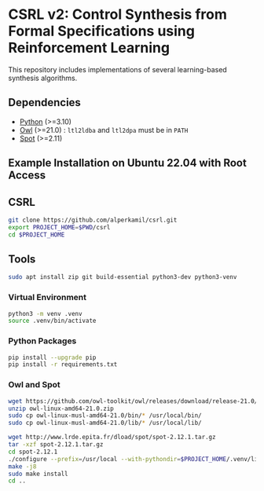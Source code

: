 # CSRL v2: Control Synthesis from Formal Specifications using Reinforcement Learning
This repository includes implementations of several learning-based synthesis algorithms. 


## Dependencies
 - [Python](https://www.python.org/) (>=3.10)
 - [Owl](https://owl.model.in.tum.de/) (>=21.0) : `ltl2ldba` and `ltl2dpa` must be in `PATH`
 - [Spot](https://spot.lrde.epita.fr/) (>=2.11)


## Example Installation on Ubuntu 22.04 with Root Access

## CSRL
```sh
git clone https://github.com/alperkamil/csrl.git
export PROJECT_HOME=$PWD/csrl
cd $PROJECT_HOME
```

## Tools
```sh
sudo apt install zip git build-essential python3-dev python3-venv
```

### Virtual Environment
```sh
python3 -m venv .venv
source .venv/bin/activate
```

### Python Packages
```sh
pip install --upgrade pip
pip install -r requirements.txt
```

### Owl and Spot
```sh
wget https://github.com/owl-toolkit/owl/releases/download/release-21.0/owl-linux-amd64-21.0.zip
unzip owl-linux-amd64-21.0.zip
sudo cp owl-linux-musl-amd64-21.0/bin/* /usr/local/bin/
sudo cp owl-linux-musl-amd64-21.0/lib/* /usr/local/lib/

wget http://www.lrde.epita.fr/dload/spot/spot-2.12.1.tar.gz
tar -xzf spot-2.12.1.tar.gz
cd spot-2.12.1
./configure --prefix=/usr/local --with-pythondir=$PROJECT_HOME/.venv/lib/python3.10/site-packages
make -j8
sudo make install
cd ..
```
